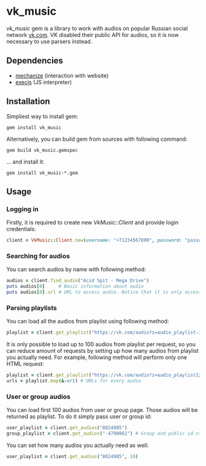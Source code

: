 # vk_music

*vk_music* gem is a library to work with audios on popular Russian social network [vk.com](https://www.vk.com "vk.com"). VK disabled their public API for audios, so it is now necessary to use parsers instead.


## Dependencies

* [mechanize](https://github.com/sparklemotion/mechanize "mechanize") (interaction with website)
* [execjs](https://github.com/rails/execjs "execjs") (JS interpreter)


## Installation

Simpliest way to install gem:
```
gem install vk_music
```

Alternatively, you can build gem from sources with following command:
```
gem build vk_music.gemspec
```

... and install it:
```
gem install vk_music-*.gem
```


## Usage

### Logging in
Firstly, it is required to create new *VkMusic::Client* and provide login credentials:
```ruby
client = VkMusic::Client.new(username: "+71234567890", password: "password")
```

### Searching for audios
You can search audios by name with following method:
```ruby
audios = client.find_audio("Acid Spit - Mega Drive")
puts audios[0]     # Basic information about audio
puts audios[0].url # URL to access audio. Notice that it is only accessible from your IP
```

### Parsing playlists
You can load all the audios from playlist using following method:
```ruby
playlist = client.get_playlist("https://vk.com/audio?z=audio_playlist-37661843_1/0e420c32c8b69e6637")
```
It is only possible to load up to 100 audios from playlist per request, so you can reduce amount of requests by setting up how many audios from playlist you actually need.
For example, following method will perform only one HTML request:
```ruby
playlist = client.get_playlist("https://vk.com/audio?z=audio_playlist121570739_7", 100)
urls = playlist.map(&:url) # URLs for every audio
```

### User or group audios
You can load first 100 audios from user or group page. Those audios will be returned as playlist. To do it simply pass user or group id:
```ruby
user_playlist = client.get_audios("8024985")
group_playlist = client.get_audios("-4790861") # Group and public id starts with '-'
```
You can set how many audios you actually need as well:
```ruby
user_playlist = client.get_audios("8024985", 10)
```
